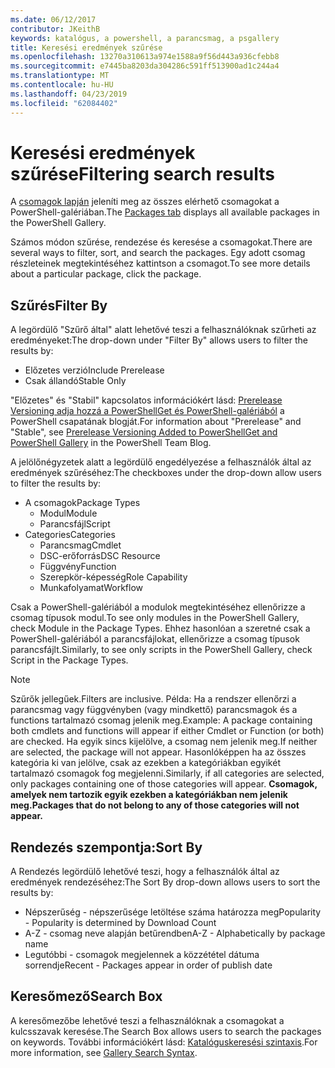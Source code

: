 ```yaml
---
ms.date: 06/12/2017
contributor: JKeithB
keywords: katalógus, a powershell, a parancsmag, a psgallery
title: Keresési eredmények szűrése
ms.openlocfilehash: 13270a310613a974e1588a9f56d443a936cfebb8
ms.sourcegitcommit: e7445ba8203da304286c591ff513900ad1c244a4
ms.translationtype: MT
ms.contentlocale: hu-HU
ms.lasthandoff: 04/23/2019
ms.locfileid: "62084402"
---
```

# <a name="filtering-search-results"></a><span data-ttu-id="7fc12-103">Keresési eredmények szűrése</span><span class="sxs-lookup"><span data-stu-id="7fc12-103">Filtering search results</span></span>

<span data-ttu-id="7fc12-104">A [csomagok lapján](https://www.powershellgallery.com/packages) jeleníti meg az összes elérhető csomagokat a PowerShell-galériában.</span><span class="sxs-lookup"><span data-stu-id="7fc12-104">The [Packages tab](https://www.powershellgallery.com/packages) displays all available packages in the PowerShell Gallery.</span></span>

<span data-ttu-id="7fc12-105">Számos módon szűrése, rendezése és keresése a csomagokat.</span><span class="sxs-lookup"><span data-stu-id="7fc12-105">There are several ways to filter, sort, and search the packages.</span></span>
<span data-ttu-id="7fc12-106">Egy adott csomag részleteinek megtekintéséhez kattintson a csomagot.</span><span class="sxs-lookup"><span data-stu-id="7fc12-106">To see more details about a particular package, click the package.</span></span>

## <a name="filter-by"></a><span data-ttu-id="7fc12-107">Szűrés</span><span class="sxs-lookup"><span data-stu-id="7fc12-107">Filter By</span></span>

<span data-ttu-id="7fc12-108">A legördülő "Szűrő által" alatt lehetővé teszi a felhasználóknak szűrheti az eredményeket:</span><span class="sxs-lookup"><span data-stu-id="7fc12-108">The drop-down under "Filter By" allows users to filter the results by:</span></span>
- <span data-ttu-id="7fc12-109">Előzetes verzió</span><span class="sxs-lookup"><span data-stu-id="7fc12-109">Include Prerelease</span></span>
- <span data-ttu-id="7fc12-110">Csak állandó</span><span class="sxs-lookup"><span data-stu-id="7fc12-110">Stable Only</span></span>

<span data-ttu-id="7fc12-111">"Előzetes" és "Stabil" kapcsolatos információkért lásd: [Prerelease Versioning adja hozzá a PowerShellGet és PowerShell-galériából](https://blogs.msdn.microsoft.com/powershell/2017/12/05/prerelease-versioning-added-to-powershellget-and-powershell-gallery/) a PowerShell csapatának blogját.</span><span class="sxs-lookup"><span data-stu-id="7fc12-111">For information about "Prerelease" and "Stable", see [Prerelease Versioning Added to PowerShellGet and PowerShell Gallery](https://blogs.msdn.microsoft.com/powershell/2017/12/05/prerelease-versioning-added-to-powershellget-and-powershell-gallery/) in the PowerShell Team Blog.</span></span>

<span data-ttu-id="7fc12-112">A jelölőnégyzetek alatt a legördülő engedélyezése a felhasználók által az eredmények szűréséhez:</span><span class="sxs-lookup"><span data-stu-id="7fc12-112">The checkboxes under the drop-down allow users to filter the results by:</span></span>
- <span data-ttu-id="7fc12-113">A csomagok</span><span class="sxs-lookup"><span data-stu-id="7fc12-113">Package Types</span></span>
  - <span data-ttu-id="7fc12-114">Modul</span><span class="sxs-lookup"><span data-stu-id="7fc12-114">Module</span></span>
  - <span data-ttu-id="7fc12-115">Parancsfájl</span><span class="sxs-lookup"><span data-stu-id="7fc12-115">Script</span></span>
- <span data-ttu-id="7fc12-116">Categories</span><span class="sxs-lookup"><span data-stu-id="7fc12-116">Categories</span></span>
  - <span data-ttu-id="7fc12-117">Parancsmag</span><span class="sxs-lookup"><span data-stu-id="7fc12-117">Cmdlet</span></span>
  - <span data-ttu-id="7fc12-118">DSC-erőforrás</span><span class="sxs-lookup"><span data-stu-id="7fc12-118">DSC Resource</span></span>
  - <span data-ttu-id="7fc12-119">Függvény</span><span class="sxs-lookup"><span data-stu-id="7fc12-119">Function</span></span>
  - <span data-ttu-id="7fc12-120">Szerepkör-képesség</span><span class="sxs-lookup"><span data-stu-id="7fc12-120">Role Capability</span></span>
  - <span data-ttu-id="7fc12-121">Munkafolyamat</span><span class="sxs-lookup"><span data-stu-id="7fc12-121">Workflow</span></span>

<span data-ttu-id="7fc12-122">Csak a PowerShell-galériából a modulok megtekintéséhez ellenőrizze a csomag típusok modul.</span><span class="sxs-lookup"><span data-stu-id="7fc12-122">To see only modules in the PowerShell Gallery, check Module in the Package Types.</span></span>
<span data-ttu-id="7fc12-123">Ehhez hasonlóan a szeretné csak a PowerShell-galériából a parancsfájlokat, ellenőrizze a csomag típusok parancsfájlt.</span><span class="sxs-lookup"><span data-stu-id="7fc12-123">Similarly, to see only scripts in the PowerShell Gallery, check Script in the Package Types.</span></span>

> [!NOTE]
> <span data-ttu-id="7fc12-124">Szűrők jellegűek.</span><span class="sxs-lookup"><span data-stu-id="7fc12-124">Filters are inclusive.</span></span>
> <span data-ttu-id="7fc12-125">Példa: Ha a rendszer ellenőrzi a parancsmag vagy függvényben (vagy mindkettő) parancsmagok és a functions tartalmazó csomag jelenik meg.</span><span class="sxs-lookup"><span data-stu-id="7fc12-125">Example: A package containing both cmdlets and functions will appear if either Cmdlet or Function (or both) are checked.</span></span>
> <span data-ttu-id="7fc12-126">Ha egyik sincs kijelölve, a csomag nem jelenik meg.</span><span class="sxs-lookup"><span data-stu-id="7fc12-126">If neither are selected, the package will not appear.</span></span>
> <span data-ttu-id="7fc12-127">Hasonlóképpen ha az összes kategória ki van jelölve, csak az ezekben a kategóriákban egyikét tartalmazó csomagok fog megjelenni.</span><span class="sxs-lookup"><span data-stu-id="7fc12-127">Similarly, if all categories are selected, only packages containing one of those categories will appear.</span></span>
> <span data-ttu-id="7fc12-128">**Csomagok, amelyek nem tartozik egyik ezekben a kategóriákban nem jelenik meg.**</span><span class="sxs-lookup"><span data-stu-id="7fc12-128">**Packages that do not belong to any of those categories will not appear.**</span></span>

## <a name="sort-by"></a><span data-ttu-id="7fc12-129">Rendezés szempontja:</span><span class="sxs-lookup"><span data-stu-id="7fc12-129">Sort By</span></span>

<span data-ttu-id="7fc12-130">A Rendezés legördülő lehetővé teszi, hogy a felhasználók által az eredmények rendezéséhez:</span><span class="sxs-lookup"><span data-stu-id="7fc12-130">The Sort By drop-down allows users to sort the results by:</span></span>
- <span data-ttu-id="7fc12-131">Népszerűség - népszerűsége letöltése száma határozza meg</span><span class="sxs-lookup"><span data-stu-id="7fc12-131">Popularity - Popularity is determined by Download Count</span></span>
- <span data-ttu-id="7fc12-132">A-Z - csomag neve alapján betűrendben</span><span class="sxs-lookup"><span data-stu-id="7fc12-132">A-Z - Alphabetically by package name</span></span>
- <span data-ttu-id="7fc12-133">Legutóbbi - csomagok megjelennek a közzététel dátuma sorrendje</span><span class="sxs-lookup"><span data-stu-id="7fc12-133">Recent - Packages appear in order of publish date</span></span>

## <a name="search-box"></a><span data-ttu-id="7fc12-134">Keresőmező</span><span class="sxs-lookup"><span data-stu-id="7fc12-134">Search Box</span></span>

<span data-ttu-id="7fc12-135">A keresőmezőbe lehetővé teszi a felhasználóknak a csomagokat a kulcsszavak keresése.</span><span class="sxs-lookup"><span data-stu-id="7fc12-135">The Search Box allows users to search the packages on keywords.</span></span>
<span data-ttu-id="7fc12-136">További információkért lásd: [Katalóguskeresési szintaxis](search-syntax.md).</span><span class="sxs-lookup"><span data-stu-id="7fc12-136">For more information, see [Gallery Search Syntax](search-syntax.md).</span></span>
